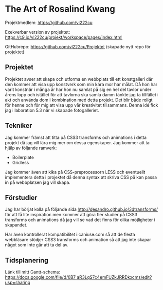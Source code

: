 # The Art of Rosalind Kwang

Projektmedlem: 
https://github.com/vl222cu

Exekverbar version av projektet:
https://c9.io/vl222cu/projekt/workspace/pages/index.html

GitHubrepo:
https://github.com/vl222cu/Projektet (skapade nytt repo för projektet)

## Projektet 
Projektet avser att skapa och utforma en webbplats till ett konstgalleri där 
den kommer att visa upp konstverk som min kära mor har målat. Då hon har varit
konstnär i många år har hon nu samlat på sig en hel del tavlor under årens lopp
och istället för att tavlorna ska samla damm tänkte jag ta tillfället i akt och 
använda dom i kombination med detta projekt. Det blir både roligt för henne och 
för mig att visa upp vår kreativitet tillsammans. Denna idé fick jag i laboration 
5.3 när vi skapade fotogalleriet. 

## Tekniker
Jag kommer främst att titta på CSS3 transforms och animations i detta projekt 
då jag vill lära mig mer om dessa egenskaper. Jag kommer att ta hjälp av följande
ramverk:
  * Boilerplate
  * Gridless

Jag kommer även att kika på CSS-preprocessorn LESS och eventuellt implementera
detta i projektet då denna syntax att skriva CSS på kan passa in på webbplatsen
jag vill skapa.

## Förstudier
Jag har börjat kolla på följande sida http://desandro.github.io/3dtransforms/
för att få lite inspiration men kommer att göra fler studier på CSS3 transforms 
och animations då jag vill se vad det finns för olika möjligheter i skapandet. 

Har även kontrollerat kompatibilitet i caniuse.com så att de flesta webbläsare 
stödjer CSS3 transforms och animation så att jag inte skapar något som inte går
att ta del av.

## Tidsplanering
Länk till mitt Gantt-schema:
https://docs.google.com/file/d/0B7_aR3LqS7c4emFUZkJRRDkxcms/edit?usp=sharing


